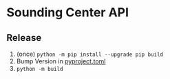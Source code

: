 # Sounding Center API

## Release

1. (once) `python -m pip install --upgrade pip build`
2. Bump Version in [pyproject.toml](pyproject.toml)
3. `python -m build`
